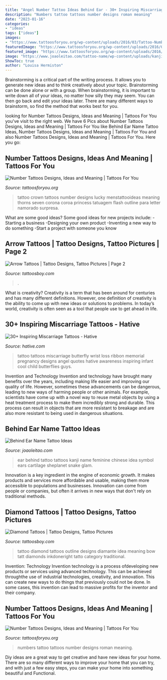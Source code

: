 ```yaml
---
title: "Angel Number Tattoo Ideas Behind Ear - 30+ Inspiring Miscarriage Tattoos"
description: "Numbers tattoo tattoos number designs roman meaning"
date: "2023-01-16"
categories:
- "ideas"
tags: ["ideas"]
images:
- "https://www.tattoosforyou.org/wp-content/uploads/2016/03/Tattoo-Number.jpg"
featuredImage: "https://www.tattoosforyou.org/wp-content/uploads/2016/03/Tattoo-Number.jpg"
featured_image: "https://www.tattoosforyou.org/wp-content/uploads/2016/03/Tattoo-Number.jpg"
image: "https://www.joaoleitao.com/tattoo-name/wp-content/uploads/kanji-tattoo-idea-behind-ear.jpg"
ShowToc: true
author: "Louisa Hermiston"
---
```



Brainstorming is a critical part of the writing process. It allows you to generate new ideas and to think creatively about your topic. Brainstorming can be done alone or with a group. When brainstorming, it is important to write down all of your ideas, no matter how silly they may seem. You can then go back and edit your ideas later. There are many different ways to brainstorm, so find the method that works best for you.

	

		
looking for Number Tattoos Designs, Ideas and Meaning | Tattoos For You you've visit to the right web. We have 6 Pics about Number Tattoos Designs, Ideas and Meaning | Tattoos For You like Behind Ear Name Tattoo Ideas, Number Tattoos Designs, Ideas and Meaning | Tattoos For You and also Number Tattoos Designs, Ideas and Meaning | Tattoos For You. Here you go:
		
    
## Number Tattoos Designs, Ideas And Meaning | Tattoos For You

<img loading=lazy src="https://www.tattoosforyou.org/wp-content/uploads/2016/03/Tattoo-Number.jpg" onerror="this.onerror=null;this.src='https://tse4.mm.bing.net/th?id=OIP.GB72E1Ol1iyYS77LNkjtcAHaLH&amp;pid=15.1';" alt="Number Tattoos Designs, Ideas and Meaning | Tattoos For You">

_Source: tattoosforyou.org_

>tattoo crown tattoos number designs lucky menstattooideas meaning thorns seven corona coroa princess tatuagem flash outline para letter namorado surpresa. 

	

What are some good ideas?
Some good ideas for new projects include: 
-Starting a business 
-Designing your own product 
-Inventing a new way to do something 
-Start a project with someone you know

    
## Arrow Tattoos | Tattoo Designs, Tattoo Pictures | Page 2

<img loading=lazy src="http://www.tattoosboy.com/wp-content/uploads/2016/04/Small-Arrow-Tattoo-TB1456.jpg" onerror="this.onerror=null;this.src='https://tse2.mm.bing.net/th?id=OIP.fnPEn5KaNKHj_MgMqGcuGwHaMW&amp;pid=15.1';" alt="Arrow Tattoos | Tattoo Designs, Tattoo Pictures | Page 2">

_Source: tattoosboy.com_

>. 

	

What is creativity?
Creativity is a term that has been around for centuries and has many different definitions. However, one definition of creativity is the ability to come up with new ideas or solutions to problems. In today’s world, creativity is often seen as a tool that people use to get ahead in life.

    
## 30+ Inspiring Miscarriage Tattoos - Hative

<img loading=lazy src="http://hative.com/wp-content/uploads/2014/04/miscarriage-tattoos/15-wrist-tattoo-for-ribbon-butterfly.jpg" onerror="this.onerror=null;this.src='https://tse3.mm.bing.net/th?id=OIP.t3bjXLqDxMl5-uo1fAI64gHaJ4&amp;pid=15.1';" alt="30+ Inspiring Miscarriage Tattoos - Hative">

_Source: hative.com_

>tattoo tattoos miscarriage butterfly wrist loss ribbon memorial pregnancy designs angel quotes hative awareness inspiring infant cool child butterflies guys. 

	

Invention and Technology
Invention and technology have brought many benefits over the years, including making life easier and improving our quality of life. However, sometimes these advancements can be dangerous, leading to new ways of harming people or other animals. For example, scientists have come up with a novel way to reuse metal objects by using a heat treatment process to make them incredibly strong and durable. This process can result in objects that are more resistant to breakage and are also more resistant to being used in dangerous situations.

    
## Behind Ear Name Tattoo Ideas

<img loading=lazy src="https://www.joaoleitao.com/tattoo-name/wp-content/uploads/kanji-tattoo-idea-behind-ear.jpg" onerror="this.onerror=null;this.src='https://tse2.mm.bing.net/th?id=OIP.9GR7V6Q6DfuFrkAU5xU41gHaJ6&amp;pid=15.1';" alt="Behind Ear Name Tattoo Ideas">

_Source: joaoleitao.com_

>ear behind tattoo tattoos kanji name feminine chinese idea symbol ears cartilage sheplanet snake glam. 

	

Innovation is a key ingredient in the engine of economic growth. It makes products and services more affordable and usable, making them more accessible to populations and businesses. Innovation can come from people or companies, but often it arrives in new ways that don't rely on traditional methods.

    
## Diamond Tattoos | Tattoo Designs, Tattoo Pictures

<img loading=lazy src="http://www.tattoosboy.com/wp-content/uploads/2016/03/Outline-Diamond-Tattoo-Design-TB1117.jpg" onerror="this.onerror=null;this.src='https://tse4.mm.bing.net/th?id=OIP.75R-4d8M3E1p8G8VEEBcXwHaJ4&amp;pid=15.1';" alt="Diamond Tattoos | Tattoo Designs, Tattoo Pictures">

_Source: tattoosboy.com_

>tattoo diamond tattoos outline designs diamante idea meaning bow tatt diamonds inkdoneright tatto category traditional. 

	

Invention: Technology
Invention technology is a process ofdeveloping new products or services using advanced technology. This can be achieved throughthe use of industrial technologies, creativity, and innovation. This can create new ways to do things that previously could not be done. In some cases, this invention can lead to massive profits for the inventor and their company.

    
## Number Tattoos Designs, Ideas And Meaning | Tattoos For You

<img loading=lazy src="https://www.tattoosforyou.org/wp-content/uploads/2016/03/Roman-Numbers-Tattoo.jpg" onerror="this.onerror=null;this.src='https://tse1.mm.bing.net/th?id=OIP.Oe7Tt3ancm8VMvBVF0UU3AHaJ4&amp;pid=15.1';" alt="Number Tattoos Designs, Ideas and Meaning | Tattoos For You">

_Source: tattoosforyou.org_

>numbers tattoo tattoos number designs roman meaning. 

	

Diy ideas are a great way to get creative and have new ideas for your home. There are so many different ways to improve your home that you can try, and with just a few easy steps, you can make your home into something beautiful and Functional.

